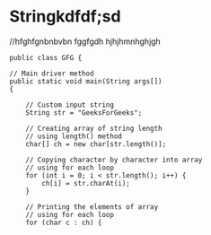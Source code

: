 # Stringkdfdf;sd
//hfghfgnbnbvbn fggfgdh  hjhjhmnhghjgh

    
    
    
    public class GFG {
  
    // Main driver method
    public static void main(String args[])
    {
  
        // Custom input string
        String str = "GeeksForGeeks";
 
        // Creating array of string length
        // using length() method
        char[] ch = new char[str.length()];
  
        // Copying character by character into array
        // using for each loop
        for (int i = 0; i < str.length(); i++) {
            ch[i] = str.charAt(i);
        }
  
        // Printing the elements of array
        // using for each loop
        for (char c : ch) {
